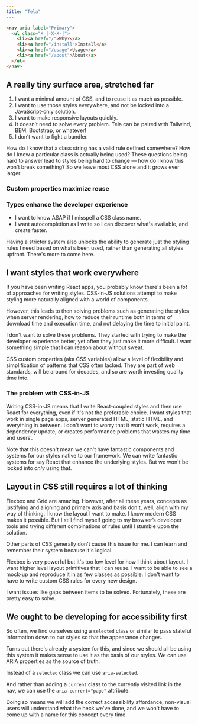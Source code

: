 ```yaml
---
title: "Tela"
---
```


```html
<nav aria-label="Primary">
  <ul class="X |-X-X-|">
    <li><a href="/">Why?</a>
    <li><a href="/install">Install</a>
    <li><a href="/usage">Usage</a>
    <li><a href="/about">About</a>
  </ul>
</nav>
```

<h2>A really <span class="color-T">tiny</span> surface area, stretched far</h2>

<!--<h2><span class="color-T">Types</span> make the developer experience better</h2>-->

1. I want a minimal amount of CSS, and to reuse it as much as possible.
1. I want to use those styles everywhere, and not be locked into a JavaScript-only solution.
1. I want to make responsive layouts quickly.
1. It doesn’t need to solve every problem. Tela can be paired with Tailwind, BEM, Bootstrap, or whatever!
1. I don’t want to fight a bundler.

How do I know that a class string has a valid rule defined somewhere? How do I know a particular class is actually being used? These questions being hard to answer lead to styles being hard to change — how do I know this won't break something? So we leave most CSS alone and it grows ever larger.

### Custom properties maximize reuse



### Types enhance the developer experience

- I want to know ASAP if I misspell a CSS class name.
- I want autocompletion as I write so I can discover what's available, and create faster.

Having a stricter system also unlocks the ability to generate just the styling rules I need based on what’s been used, rather than generating all styles upfront. There's more to come here.

<h2>I want styles that work <span class="color-E">everywhere</span></h2>

If you have been writing React apps, you probably know there's been a *lot* of approaches for writing styles. CSS-in-JS solutions attempt to make styling more naturally aligned with a world of components. 

However, this leads to then solving problems such as generating the styles when server rendering, how to reduce their runtime both in terms of download time and execution time, and not delaying the time to initial paint.

I don't want to solve these problems. They started with trying to make the developer experience better, yet often they just make it more difficult. I want something simple that I can reason about without sweat.

CSS custom properties (aka CSS variables) allow a level of flexibility and simplification of patterns that CSS often lacked. They are part of web standards, will be around for decades, and so are worth investing quality time into.

### The problem with CSS-in-JS

Writing CSS-in-JS means that I write React-coupled styles and then use React for everything, even if it's not the preferable choice. I want styles that work in single page apps, server generated HTML, static HTML, and everything in between. I don't want to worry that it won't work, requires a dependency update, or creates performance problems that wastes my time and users’.

Note that this doesn't mean we can't have fantastic components and systems for our styles native to our framework. We can write fantastic systems for say React that enhance the underlying styles. But we won't be locked into *only* using that.

<h2><span class="color-L">Layout</span> in CSS still requires a lot of thinking</h2>

Flexbox and Grid are amazing. However, after all these years, concepts as justifying and aligning and primary axis and basis don't, well, align with my way of thinking. I know the layout I want to make. I know modern CSS makes it possible. But I still find myself going to  my browser’s developer tools and trying different combinations of rules until I stumble upon the solution.

Other parts of CSS generally don't cause this issue for me. I can learn and remember their system because it's logical.

Flexbox is very powerful but it's too low level for how I think about layout. I want higher level layout primitives that I can reuse. I want to be able to see a mock-up and reproduce it in as few classes as possible. I don't want to have to write custom CSS rules for every new design.

I want issues like gaps between items to be solved. Fortunately, these are pretty easy to solve. 

<h2>We ought to be developing for <span class="color-A">accessibility first</span></h2>

So often, we find ourselves using a `selected` class or similar to pass stateful information down to our styles so that the appearance changes.

Turns out there's already a system for this, and since we should all be using this system it makes sense to use it as the basis of our styles. We can use ARIA properties as the source of truth.

Instead of a `selected` class we can use `aria-selected`.

And rather than adding a `current` class to the currently visited link in the nav, we can use the `aria-current="page"` attribute.

Doing so means we will add the correct accessibility affordance, non-visual users will understand what the heck we've done, and we won't have to come up with a name for this concept every time.

